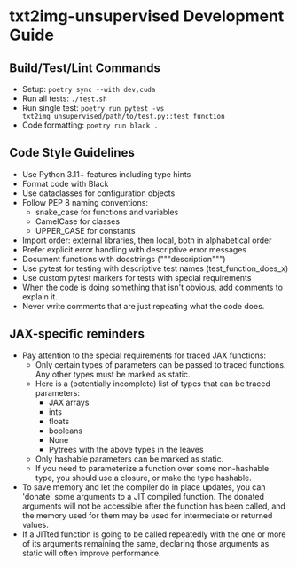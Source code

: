# txt2img-unsupervised Development Guide

## Build/Test/Lint Commands
- Setup: `poetry sync --with dev,cuda`
- Run all tests: `./test.sh`
- Run single test: `poetry run pytest -vs txt2img_unsupervised/path/to/test.py::test_function`
- Code formatting: `poetry run black .`

## Code Style Guidelines
- Use Python 3.11+ features including type hints
- Format code with Black
- Use dataclasses for configuration objects
- Follow PEP 8 naming conventions:
  - snake_case for functions and variables
  - CamelCase for classes
  - UPPER_CASE for constants
- Import order: external libraries, then local, both in alphabetical order
- Prefer explicit error handling with descriptive error messages
- Document functions with docstrings ("""description""")
- Use pytest for testing with descriptive test names (test_function_does_x)
- Use custom pytest markers for tests with special requirements
- When the code is doing something that isn't obvious, add comments to explain it.
- Never write comments that are just repeating what the code does.

## JAX-specific reminders
- Pay attention to the special requirements for traced JAX functions:
  - Only certain types of parameters can be passed to traced functions. Any
    other types must be marked as static.
  - Here is a (potentially incomplete) list of types that can be traced
    parameters:
    - JAX arrays
    - ints
    - floats
    - booleans
    - None
    - Pytrees with the above types in the leaves
  - Only hashable parameters can be marked as static.
  - If you need to parameterize a function over some non-hashable type, you
    should use a closure, or make the type hashable.
- To save memory and let the compiler do in place updates, you can 'donate'
  some arguments to a JIT compiled function. The donated arguments will not be
  accessible after the function has been called, and the memory used for them
  may be used for intermediate or returned values.
- If a JITted function is going to be called repeatedly with the one or more
  of its arguments remaining the same, declaring those arguments as static
  will often improve performance.
